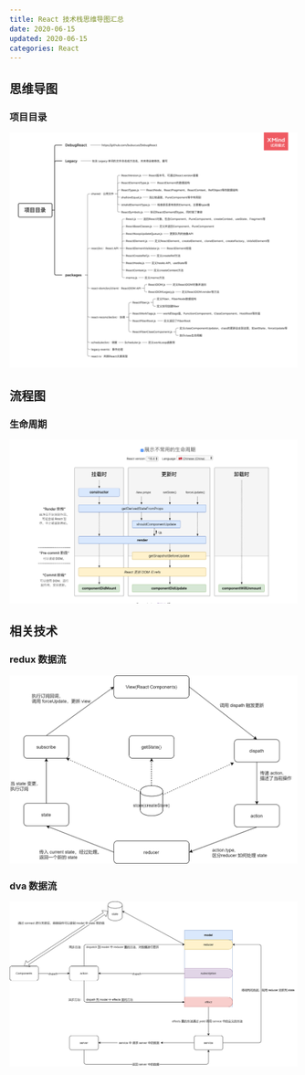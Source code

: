 ```yaml
---
title: React 技术栈思维导图汇总
date: 2020-06-15
updated: 2020-06-15
categories: React
---
```


## 思维导图

### 项目目录

![1.项目目录](../Map/React/1.项目目录.png)

## 流程图

### 生命周期

![生命周期](../Map/React/lifecycle.png)

## 相关技术

### redux 数据流

![redux数据流](../Map/React/redux数据流.png)

### dva 数据流

![dva数据流](../Map/React/dva数据流.png)
